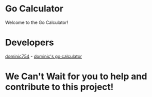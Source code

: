 # Go Calculator 
Welcome to the Go Calculator! 

# Developers
[dominic754](https://github.com/dominic754) - [dominic's go calculator](https://github.com/dominic754/CalculatorInEveryLanguage/tree/main/go/)

# We Can't Wait for you to help and contribute to this project!
